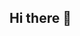 ## Hi there 👋

<!--
# 🎓 E-Commerce Web Agency Staj Simülasyonu (4 Hafta)

**Selamlar Stajyer Takımı! 👋**  
Uzun ve yorucu bir maratondan sonra _Frontend Bölümü Sonu Canavarı_ :space_invader: ile yüzleşme zamanı! Bu, dört haftalık bir staj simülasyonu. Amacımız, bir e-ticaret web ajansı için yazılım geliştirme süreçlerini deneyimleyerek sektörel bir bakış açısı kazanmanız.

## 📅 Program Akışı

Staj boyunca günlük ve haftalık planlamalar yaparak bir ajansın temposuna ayak uyduracaksınız. Proje yöneticiniz ve teknik liderinizle görüşeceğiniz toplantılar dışında zaman sizin! Ancak unutmamanız gereken birkaç kritik kural var:

### Günlük Rutin:

1. **Morning Planning**:
   - **Saat**: 08:00-09:20
   - **Ne yapacağız?**: “Bugün neler yapmayı planlıyorum?” sorusuna net ve açıklayıcı cevaplar yazacaksınız.
2. **Evening Reflection**:

   - **Saat**: 17:00-18:20
   - **Ne yapacağız?**: “Bugün neler yaptım?” sorusunun cevabını gün sonunda paylaşacaksınız.

   > Bu günlükler, ne yazdığınızdan çok **zamanlama** ve **açıklık** üzerinden değerlendirilecek.

### Haftalık Toplantılar:

- **PM Meeting (Proje Yöneticisi 😎)**  
  Sadece projenin akışı ve iş yapış tarzıyla ilgili sorularınızı yöneltin.
- **Dev Meeting (Teknik Lider 🤓)**  
  Teknik sorularınız için. Konu anlatımı yok, sadece Q&A formatında ilerleyeceğiz.

👉 **Kameralar zorunlu!**  
Toplantı saatlerini ve diğer detayları [Google Takvimimizden](#) takip edebilirsiniz.

## 🛠️ Görevler ve Sorumluluklar

### İlk Hafta:

- Hazırlık dökümanı: [Github'da Proje Oluşturma ve Sorunları Yönetme](https://scribehow.com/shared/Githubda_Proje_Olusturma_ve_Sorunlari_Yonetme__H5vwPO2rSkmruCE-b5NUJw) #docs #github
- Kanban [Project Plan](https://github.com/orgs/Workintech-Graduate-Projects/projects/12/views/2) ı #github
- Okuma materyalleri:
  - [Altı Şapkalı Düşünme Tekniği](https://www.iienstitu.com/blog/alti-sapkali-dusunme-teknigi-nedir)
  - [Eksi Sözlük - Çalışma Ritmi](https://eksisozluk.com/entry/7312524)
- İlk 10 görevinizi tamamlayın (T01-T10).

### Genel Kurallar:

1. **Video kaydı alınmayacak**. Eksik işleri telafi edemezsiniz.
2. **Devamsızlık ve eksik işler sertifikanızı etkiler.**

## 🎯 Beklentiler

- Ajans ortamındaki sorumluluklarınızı gerçek hayattaki gibi üstlenin.
- Kendi planlamalarınızı yapın ve sorularınız olduğunda doğru toplantıyı seçerek iletin.
- Haftalık kaba bir plan çıkarın ve uygulanabilir hedefler belirleyin.

## 💻 Teknoloji ve Proje Yönetimi

Bu staj boyunca modern frontend teknolojilerini ve proje yönetim araçlarını kullanacaksınız:

- **Git ve GitHub**: Kod paylaşımı ve versiyon kontrolü.
- **ReactJS**: E-ticaret projeleri için temel framework'ler.
- **GitHub Projects**: Görev takibi ve planlama.
- [Etkinlik Takvimi](https://calendar.google.com/calendar/embed?src=c_98c8f84a6053ffa5ae9eb842f56dac4f9fc139c222ef308be5a3f5c2e2547585%40group.calendar.google.com&ctz=Europe%2FIstanbul)
- Hazırlık dökümanı: [Github'da Proje Oluşturma ve Sorunları Yönetme](https://scribehow.com/shared/Githubda_Proje_Olusturma_ve_Sorunlari_Yonetme__H5vwPO2rSkmruCE-b5NUJw) #docs #github
- Kanban [Project Plan](https://github.com/orgs/Workintech-Graduate-Projects/projects/12/views/2) ı #github
- Önerilen Youtube Playlisti: [Workintech Projesi Doping](https://youtube.com/playlist?list=PL-w1xOwMMQ1PTMXidBINRj9diBko1X86U&si=593jWnLYhvXqixK1)

---

Hepinize şimdiden başarılar ve iyi eğlenceler! 🚀

**Here are some ideas to get you started:**

🙋‍♀️ A short introduction - what is your organization all about?
🌈 Contribution guidelines - how can the community get involved?
👩‍💻 Useful resources - where can the community find your docs? Is there anything else the community should know?
🍿 Fun facts - what does your team eat for breakfast?
🧙 Remember, you can do mighty things with the power of [Markdown](https://docs.github.com/github/writing-on-github/getting-started-with-writing-and-formatting-on-github/basic-writing-and-formatting-syntax)
-->
